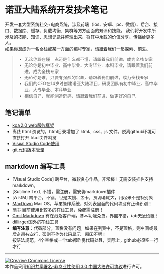 # 诺亚大陆系统开发技术笔记

开发一套大型系统社交+电商系统，涉及前端（ios、安卓、pc、微信）、后台、接口、数据库、缓存、负载均衡、集群等方方面面的知识和技能。
我们将开发中所涉及的技能、知识、思想记录并整理出来，将其中承载的价值分享、传播给更多人。   
如果你想成为一名全栈或某一方面的编程专家，请跟着我们一起探索、前进。

> * 无论你现在懂一点还是什么都不懂，请跟着我们前进，成为全栈专家
> * 无论你是初中毕业、高中毕业、大专毕业、本科毕业，请跟着我们前进，成为全栈专家
> * 无论你是谁，只要有强烈的兴趣，请跟着我们前进，成为全栈专家
> * 我们的CEO在14岁时创建诺亚大陆项目，研发团队有初中毕业、高中毕业、大专毕业、本科毕业
> * 相信自己，就能创造奇迹，请跟着我们前进，做更好的自己

## 笔记清单

- [koa 2.0 web服务框架](https://github.com/nydl/devnote/blob/master/koa.md)
- 离线 html 浏览的，html目录增加了 html、css、js 文件，脱离github环境可直接打开 html文件浏览
- [Visual Studio Code使用](https://github.com/nydl/devnote/blob/master/vscode.md)
- [git 代码版本管理](https://github.com/nydl/devnote/blob/master/git.md)

## markdown 编写工具

- [Visual Studio Code] 跨平台，微软良心作品，非常棒！无需安装插件支持markdown。
- [Sublime Text] 不错，需注册，需安装markdown插件
- [ATOM] 跨平台，不错，但是太慢、太卡，资源消耗大，用起来不是特别爽
- [MacDown](http://macdown.uranusjr.com) Mac OS，苹果操作系统，对列表里面的代码块没有正确识别！
- [简书](http://www.jianshu.com) 目前使用比较多的在线工具，免费需注册！
- [Cmd Markdown](https://www.zybuluo.com/mdeditor) 有在线及客户端，基本功能免费，界面不错，tab无法设置！
- [dillinger](http://dillinger.io)国外的在线工具
- **编写注意**：代码部分，顶格没有问题，如果在列表中，不是顶格，则中间或最后必须有空行，否则不作为代码显示，原因不明！  
  按语法规范，4个空格或一个tab都昨晚代码处理，实际上，github必须空一行才行



---
<a rel="license" href="http://creativecommons.org/licenses/by-nc/3.0/cn/">
<img alt="Creative Commons License" style="border-width:0" src="http://i.creativecommons.org/l/by-nc/3.0/cn/88x31.png" />
</a></br>本作品采用<a rel="license" href="http://creativecommons.org/licenses/by-nc/3.0/cn/">知识共享署名-非商业性使用 3.0 中国大陆许可协议</a>进行许可。 

